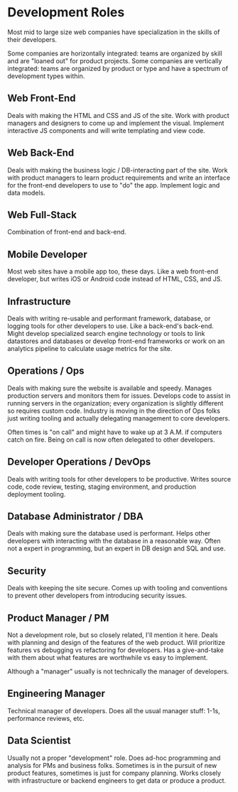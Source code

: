 # Development Roles

Most mid to large size web companies have specialization in the skills of their developers.

Some companies are horizontally integrated: teams are organized by skill and are "loaned out" for product projects.
Some companies are vertically integrated: teams are organized by product or type and have a spectrum of development types within.

## Web Front-End

Deals with making the HTML and CSS and JS of the site.
Work with product managers and designers to come up and implement the visual.
Implement interactive JS components and will write templating and view code.

## Web Back-End

Deals with making the business logic / DB-interacting part of the site.
Work with product managers to learn product requirements and write an interface for the front-end developers to use to "do" the app.
Implement logic and data models.

## Web Full-Stack

Combination of front-end and back-end.

## Mobile Developer

Most web sites have a mobile app too, these days.
Like a web front-end developer, but writes iOS or Android code instead of HTML, CSS, and JS.

## Infrastructure

Deals with writing re-usable and performant framework, database, or logging tools for other developers to use.
Like a back-end's back-end.
Might develop specialized search engine technology or tools to link datastores and databases or develop front-end frameworks or work on an analytics pipeline to calculate usage metrics for the site.

## Operations / Ops

Deals with making sure the website is available and speedy.
Manages production servers and monitors them for issues.
Develops code to assist in running servers in the organization; every organization is slightly different so requires custom code.
Industry is moving in the direction of Ops folks just writing tooling and actually delegating management to core developers.

Often times is "on call" and might have to wake up at 3 A.M. if computers catch on fire.
Being on call is now often delegated to other developers.

## Developer Operations / DevOps

Deals with writing tools for other developers to be productive.
Writes source code, code review, testing, staging environment, and production deployment tooling.

## Database Administrator / DBA

Deals with making sure the database used is performant.
Helps other developers with interacting with the database in a reasonable way.
Often not a expert in programming, but an expert in DB design and SQL and use.

## Security

Deals with keeping the site secure.
Comes up with tooling and conventions to prevent other developers from introducing security issues.

## Product Manager / PM

Not a development role, but so closely related, I'll mention it here.
Deals with planning and design of the features of the web product.
Will prioritize features vs debugging vs refactoring for developers.
Has a give-and-take with them about what features are worthwhile vs easy to implement.

Although a "manager" usually is not technically the manager of developers.

## Engineering Manager

Technical manager of developers.
Does all the usual manager stuff: 1-1s, performance reviews, etc.

## Data Scientist

Usually not a proper "development" role.
Does ad-hoc programming and analysis for PMs and business folks.
Sometimes is in the pursuit of new product features, sometimes is just for company planning.
Works closely with infrastructure or backend engineers to get data or produce a product.
